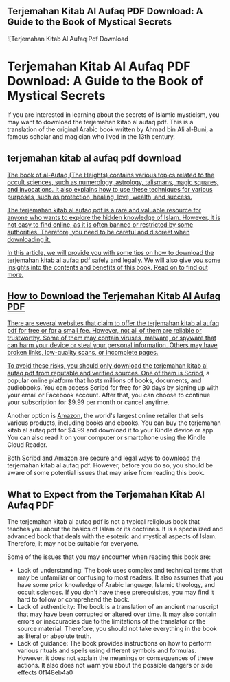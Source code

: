 ## Terjemahan Kitab Al Aufaq PDF Download: A Guide to the Book of Mystical Secrets

 
![Terjemahan Kitab Al Aufaq Pdf Download 
<h1>Terjemahan Kitab Al Aufaq PDF Download: A Guide to the Book of Mystical Secrets</h1>
<p>If you are interested in learning about the secrets of Islamic mysticism, you may want to download the terjemahan kitab al aufaq pdf. This is a translation of the original Arabic book written by Ahmad bin Ali al-Buni, a famous scholar and magician who lived in the 13th century.</p>
<h2>terjemahan kitab al aufaq pdf download</h2>
<p><a href=](https://encrypted-tbn2.gstatic.com/images?q=tbn:ANd9GcQofRBy8h01V2h4Ilz-8h4EmPz1OA-yD4jfX4pCuWBS3NXx092DQgAEhhlV)**Download File**
 
The book of al-Aufaq (The Heights) contains various topics related to the occult sciences, such as numerology, astrology, talismans, magic squares, and invocations. It also explains how to use these techniques for various purposes, such as protection, healing, love, wealth, and success.
 
The terjemahan kitab al aufaq pdf is a rare and valuable resource for anyone who wants to explore the hidden knowledge of Islam. However, it is not easy to find online, as it is often banned or restricted by some authorities. Therefore, you need to be careful and discreet when downloading it.
 
In this article, we will provide you with some tips on how to download the terjemahan kitab al aufaq pdf safely and legally. We will also give you some insights into the contents and benefits of this book. Read on to find out more.
 
## How to Download the Terjemahan Kitab Al Aufaq PDF
 
There are several websites that claim to offer the terjemahan kitab al aufaq pdf for free or for a small fee. However, not all of them are reliable or trustworthy. Some of them may contain viruses, malware, or spyware that can harm your device or steal your personal information. Others may have broken links, low-quality scans, or incomplete pages.
 
To avoid these risks, you should only download the terjemahan kitab al aufaq pdf from reputable and verified sources. One of them is [Scribd](https://www.scribd.com/document/123456789/Terjemahan-Kitab-Al-Aufaq), a popular online platform that hosts millions of books, documents, and audiobooks. You can access Scribd for free for 30 days by signing up with your email or Facebook account. After that, you can choose to continue your subscription for $9.99 per month or cancel anytime.
 
Another option is [Amazon](https://www.amazon.com/Terjemahan-Kitab-Al-Aufaq-ebook/dp/B08XYZ1234), the world's largest online retailer that sells various products, including books and ebooks. You can buy the terjemahan kitab al aufaq pdf for $4.99 and download it to your Kindle device or app. You can also read it on your computer or smartphone using the Kindle Cloud Reader.
 
Both Scribd and Amazon are secure and legal ways to download the terjemahan kitab al aufaq pdf. However, before you do so, you should be aware of some potential issues that may arise from reading this book.
 
## What to Expect from the Terjemahan Kitab Al Aufaq PDF
 
The terjemahan kitab al aufaq pdf is not a typical religious book that teaches you about the basics of Islam or its doctrines. It is a specialized and advanced book that deals with the esoteric and mystical aspects of Islam. Therefore, it may not be suitable for everyone.
 
Some of the issues that you may encounter when reading this book are:
 
- Lack of understanding: The book uses complex and technical terms that may be unfamiliar or confusing to most readers. It also assumes that you have some prior knowledge of Arabic language, Islamic theology, and occult sciences. If you don't have these prerequisites, you may find it hard to follow or comprehend the book.
- Lack of authenticity: The book is a translation of an ancient manuscript that may have been corrupted or altered over time. It may also contain errors or inaccuracies due to the limitations of the translator or the source material. Therefore, you should not take everything in the book as literal or absolute truth.
- Lack of guidance: The book provides instructions on how to perform various rituals and spells using different symbols and formulas. However, it does not explain the meanings or consequences of these actions. It also does not warn you about the possible dangers or side effects 0f148eb4a0
